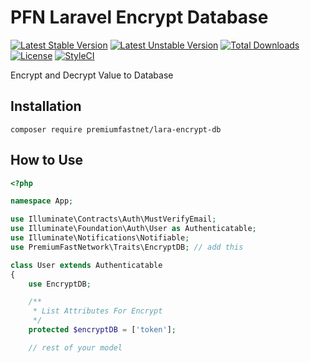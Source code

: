 # PFN Laravel Encrypt Database

[![Latest Stable Version](https://poser.pugx.org/premiumfastnet/lara-encrypt-db/v/stable)](https://packagist.org/packages/premiumfastnet/lara-encrypt-db)
[![Latest Unstable Version](https://poser.pugx.org/premiumfastnet/lara-encrypt-db/v/unstable)](https://packagist.org/packages/premiumfastnet/lara-encrypt-db)
[![Total Downloads](https://poser.pugx.org/premiumfastnet/lara-encrypt-db/downloads)](https://packagist.org/packages/premiumfastnet/lara-encrypt-db)
[![License](https://poser.pugx.org/premiumfastnet/lara-encrypt-db/license)](https://packagist.org/packages/premiumfastnet/lara-encrypt-db)
[![StyleCI](https://github.styleci.io/repos/249607888/shield?branch=master)](https://github.styleci.io/repos/249607888)

Encrypt and Decrypt Value to Database

## Installation

```
composer require premiumfastnet/lara-encrypt-db
```

## How to Use

```php
<?php

namespace App;

use Illuminate\Contracts\Auth\MustVerifyEmail;
use Illuminate\Foundation\Auth\User as Authenticatable;
use Illuminate\Notifications\Notifiable;
use PremiumFastNetwork\Traits\EncryptDB; // add this

class User extends Authenticatable
{
    use EncryptDB;

    /**
     * List Attributes For Encrypt
     */
    protected $encryptDB = ['token'];

    // rest of your model
```
